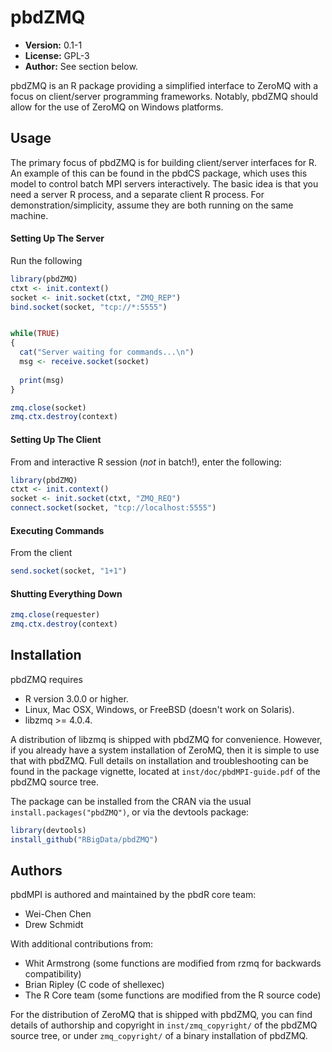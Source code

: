 # pbdZMQ

* **Version:** 0.1-1
* **License:** GPL-3
* **Author:** See section below.


pbdZMQ is an R package providing a simplified interface to ZeroMQ
with a focus on client/server programming frameworks.  Notably, pbdZMQ
should allow for the use of ZeroMQ on Windows platforms.



## Usage

The primary focus of pbdZMQ is for building client/server interfaces
for R.  An example of this can be found in the pbdCS package, which
uses this model to control batch MPI servers interactively.
The basic idea is that you need a server R process, and a separate
client R process.  For demonstration/simplicity, assume they are
both running on the same machine.


#### Setting Up The Server

Run the following 

```r
library(pbdZMQ)
ctxt <- init.context()
socket <- init.socket(ctxt, "ZMQ_REP")
bind.socket(socket, "tcp://*:5555")


while(TRUE)
{
  cat("Server waiting for commands...\n")
  msg <- receive.socket(socket)
  
  print(msg)
}

zmq.close(socket)
zmq.ctx.destroy(context)
```


#### Setting Up The Client

From and interactive R session (*not* in batch!), enter the
following:

```r
library(pbdZMQ)
ctxt <- init.context()
socket <- init.socket(ctxt, "ZMQ_REQ")
connect.socket(socket, "tcp://localhost:5555")
```


#### Executing Commands

From the client

```r
send.socket(socket, "1+1")
```


#### Shutting Everything Down

```r
zmq.close(requester)
zmq.ctx.destroy(context)
```


## Installation

pbdZMQ requires
* R version 3.0.0 or higher.
* Linux, Mac OSX, Windows, or FreeBSD (doesn't work on Solaris).
* libzmq >= 4.0.4.

A distribution of libzmq is shipped with pbdZMQ for convenience.  However,
if you already have a system installation of ZeroMQ, then it is simple
to use that with pbdZMQ.  Full details on installation and troubleshooting
can be found in the package vignette, located at `inst/doc/pbdMPI-guide.pdf` of the pbdZMQ source tree.

The package can be installed from the CRAN via the usual
`install.packages("pbdZMQ")`, or via the devtools package:

```r
library(devtools)
install_github("RBigData/pbdZMQ")
```



## Authors

pbdMPI is authored and maintained by the pbdR core team:
* Wei-Chen Chen
* Drew Schmidt

With additional contributions from:
* Whit Armstrong (some functions are modified from rzmq for backwards compatibility)
* Brian Ripley (C code of shellexec)
* The R Core team (some functions are modified from the R source code)

For the distribution of ZeroMQ that is shipped with pbdZMQ, you can find details of authorship and copyright in `inst/zmq_copyright/` of the pbdZMQ source tree, or under `zmq_copyright/` of a binary installation of pbdZMQ.
